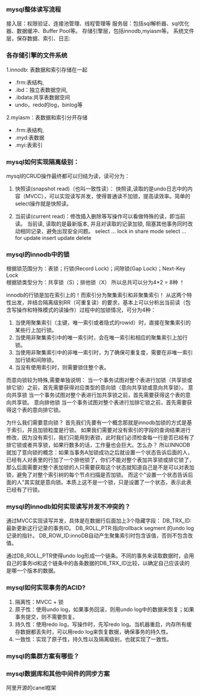 ### mysql整体读写流程

接入层：权限验证、连接池管理、线程管理等
服务层：包括sql解析器、sql优化器、数据缓冲、Buffer Pool等。
存储引擎层，包括innodb,myiasm等。
系统文件层，保存数据、索引、日志:

### 各存储引擎的文件系统
1.innodb: 表数据和索引存储在一起
- .frm:表结构,
- .ibd：独立表数据空间,
- .ibdata:共享表数据空间
- undo，redo的log，binlog等

2.myiasm：表数据和索引分开存储
- .frm:表结构,
- .myd:表数据
- .myi:表索引


### mysql如何实现隔离级别：
mysql的CRUD操作最终都可以归结为读，读可分为：
1. 快照读(snapshot read)（也叫一致性读）：
快照读,读取的是undo日志中的内容（MVCC），可以实现读写并发，使得普通读不加锁，提高读效率。简单的select操作就是快照读。

2. 当前读(current read)：修改插入删除等写操作可以看做特殊的读，即当前读。
当前读, 读取的是最新版本, 并且对读取的记录加锁, 阻塞其他事务同时改动相同记录，避免出现安全问题。
select ... lock in share mode
select ... for update
insert
update
delete

### mysql的innodb中的锁
根据锁范围分为：表锁；行锁(Record Lock)；间隙锁(Gap Lock)；Next-Key Lock   
根据锁类型分为：共享锁（S）；排他锁（X）
所以总共可以分为4*2 = 8种 ！

innodb的行锁是加在索引上的！而索引分为聚集索引和非聚集索引！
从这两个特性出发，并结合隔离级别RR（可重复读）的要求，基本上可以分析出当前读（包含写操作和特殊模式的读操作）过程中的加锁情况，可分为4种：
1. 当使用聚集索引（主键，唯一索引或者隐式的rowid）时，直接在聚集索引的某些行上加行锁。
2. 当使用非聚集索引中的唯一索引时，会在唯一索引和相应的聚集索引上加行锁。
3. 当使用非聚集索引中的非唯一索引时，为了确保可重复度，需要在非唯一索引加行锁和间隙锁。
4. 当没有使用索引时，则需要锁住整个表。


而意向锁较为特殊,需要单独说明：
当一个事务试图对整个表进行加锁（共享锁或排它锁）之前，首先需要获得对应类型的意向锁（意向共享锁或意向共享锁）。
意向共享锁
当一个事务试图对整个表进行加共享锁之前，首先需要获得这个表的意向共享锁。
意向排他锁
当一个事务试图对整个表进行加排它锁之前，首先需要获得这个表的意向排它锁。

为什么我们需要意向锁？
首先我们先要有一个概念那就是innodb加锁的方式是基于索引，并且加锁粒度是行锁。
如果我们需要对没有索引的字段的查询结果进行修改，因为没有索引，我们只能用到表锁，此时我们必须检查每一行是否已经有了排它锁或者共享锁，如果行数多的话，工作量也会巨大。怎么办？
所以INNODB就加了意向锁的概念：如果当事务A加锁成功之后就设置一个状态告诉后面的人，已经有人对表里的行加了一个排他锁了，你们不能对整个表加共享锁或排它锁了，那么后面需要对整个表加锁的人只需要获取这个状态就知道自己是不是可以对表加锁，避免了对整个索引树的每个节点扫描是否加锁。
而这个"设置一个状态告诉后面的人"其实就是意向锁。本质上这不是一个锁，只是设置了一个状态，表示此表已经有了行锁。



### mysql的innodb如何实现读写并发不冲突的？
通过MVCC实现读写并发，具体是在数据行后面加上3个隐藏字段：
DB_TRX_ID:最新更新这行记录的事务ID。
DB_ROLL_PTR:指向rollback segment 的undo log记录的指针。
DB_ROW_ID:innoDB自动产生聚集索引时包含该值，否则不包含改值。

通过DB_ROLL_PTR使得undo log形成一个链条。不同的事务来读取数据时，会用自己的事务id和这个链条中的各条数据的DB_TRX_ID比较，以确定自己应该读的是哪一个版本的数据。


### mysql如何实现事务的ACID?

1. 隔离性：MVCC + 锁
1. 原子性：使用undo log，如果事务回滚，则用undo log中的数据来恢复；如果事务提交，则不需要恢复。
1. 持久性：使用redo log，写操作时，先写redo log。当机器重启，内存所有缓存数据都丢失时，可以用redo log来恢复数据，确保事务的持久性。
1. 一致性：实现了原子性，持久性以及隔离级别，也就实现了一致性。


### mysql的集群方案有哪些？


### mysql数据库和其他中间件的同步方案

阿里开源的canel框架